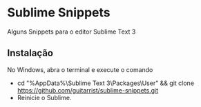 # Sublime Snippets

Alguns Snippets para o editor Sublime Text 3

## Instalação

No Windows, abra o terminal e execute o comando

* cd "%AppData%\Sublime Text 3\Packages\User" && git clone https://github.com/guitarrist/sublime-snippets.git
* Reinicie o Sublime.
